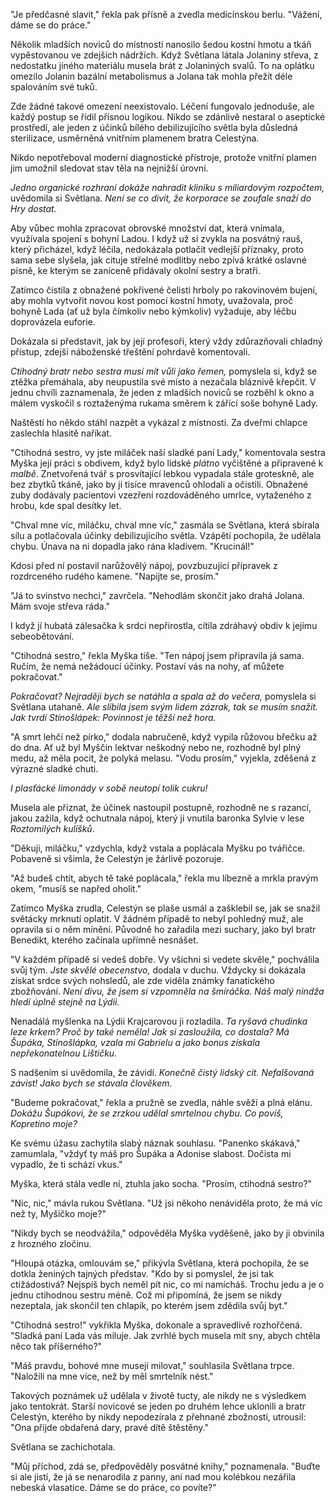 "Je předčasné slavit," řekla pak přísně a zvedla medicínskou berlu. "Vážení, dáme se do práce."

Několik mladších noviců do místnosti nanosilo šedou kostní hmotu a tkáň vypěstovanou ve zdejších nádržích. Když Světlana látala Jolaniny střeva, z nedostatku jiného materiálu musela brát z Jolaniných svalů. To na oplátku omezilo Jolanin bazální metabolismus a Jolana tak mohla přežít déle spalováním své tuků.

Zde žádné takové omezení neexistovalo. Léčení fungovalo jednoduše, ale každý postup se řídil přísnou logikou. Nikdo se zdánlivě nestaral o aseptické prostředí, ale jeden z účinků bílého debilizujícího světla byla důsledná sterilizace, usměrněná vnitřním plamenem bratra Celestýna.

Nikdo nepotřeboval moderní diagnostické přístroje, protože vnitřní plamen jim umožnil sledovat stav těla na nejnižší úrovni.

*Jedno organické rozhraní dokáže nahradit kliniku s miliardovým rozpočtem,* uvědomila si Světlana. *Není se co divit, že korporace se zoufale snaží do Hry dostat.*

Aby vůbec mohla zpracovat obrovské množství dat, která vnímala, využívala spojení s bohyní Ladou. I když už si zvykla na posvátný rauš, který přicházel, když léčila, nedokázala potlačit vedlejší příznaky, proto sama sebe slyšela, jak cituje střelné modlitby nebo zpívá krátké oslavné písně, ke kterým se zaníceně přidávaly okolní sestry a bratři.

Zatímco čistila z obnažené pokřivené čelisti hrboly po rakovinovém bujení, aby mohla vytvořit novou kost pomocí kostní hmoty, uvažovala, proč bohyně Lada (ať už byla čímkoliv nebo kýmkoliv) vyžaduje, aby léčbu doprovázela euforie.

Dokázala si představit, jak by její profesoři, který vždy zdůrazňovali chladný přístup, zdejší náboženské třeštění pohrdavě komentovali.

*Ctihodný bratr nebo sestra musí mít vůli jako řemen,* pomyslela si, když se ztěžka přemáhala, aby neupustila své místo a nezačala bláznivě křepčit. V jednu chvíli zaznamenala, že jeden z mladších noviců se rozběhl k okno a málem vyskočil s roztaženýma rukama směrem k zářící soše bohyně Lady.

Naštěstí ho někdo stáhl nazpět a vykázal z místnosti. Za dveřmi chlapce zaslechla hlasitě naříkat.

"Ctihodná sestro, vy jste miláček naší sladké paní Lady," komentovala sestra Myška její práci s obdivem, když bylo lidské *plátno* vyčištěné a připravené k *malbě*. Znetvořená tvář s prosvítající lebkou vypadala stále groteskně, ale bez zbytků tkáně, jako by ji tisíce mravenců ohlodali a očistili. Obnažené zuby dodávaly pacientovi vzezření rozdováděného umrlce, vytaženého z hrobu, kde spal desítky let.

"Chval mne víc, miláčku, chval mne víc," zasmála se Světlana, která sbírala sílu a potlačovala účinky debilizujícího světla. Vzápětí pochopila, že udělala chybu. Únava na ni dopadla jako rána kladivem. "Krucinál!"

Kdosi před ní postavil narůžovělý nápoj, povzbuzující přípravek z rozdrceného rudého kamene. "Napijte se, prosím."

"Já to svinstvo nechci," zavrčela. "Nehodlám skončit jako drahá Jolana. Mám svoje střeva ráda."

I když jí hubatá zálesačka k srdci nepřirostla, cítila zdráhavý obdiv k jejímu sebeobětování.

"Ctihodná sestro," řekla Myška tiše. "Ten nápoj jsem připravila já sama. Ručím, že nemá nežádoucí účinky. Postaví vás na nohy, ať můžete pokračovat."

*Pokračovat? Nejraději bych se natáhla a spala až do večera,* pomyslela si Světlana utahaně. *Ale slíbila jsem svým lidem zázrak, tak se musím snažit. Jak tvrdí Stínošlápek: Povinnost je těžší než hora.*

"A smrt lehčí než pírko," dodala nabručeně, když vypila růžovou břečku až do dna. Ať už byl Myščin lektvar neškodný nebo ne, rozhodně byl plný medu, až měla pocit, že polyká melasu. "Vodu prosím," vyjekla, zděšená z výrazné sladké chuti.

*I plasťácké limonády v sobě neutopí tolik cukru!*

Musela ale přiznat, že účinek nastoupil postupně, rozhodně ne s razancí, jakou zažila, když ochutnala nápoj, který ji vnutila baronka Sylvie v lese *Roztomilých kulíšků*.

"Děkuji, miláčku," vzdychla, když vstala a poplácala Myšku po tvářičce. Pobaveně si všimla, že Celestýn je žárlivě pozoruje.

"Až budeš chtít, abych tě také poplácala," řekla mu líbezně a mrkla pravým okem, "musíš se napřed oholit."

Zatímco Myška zrudla, Celestýn se plaše usmál a zašklebil se, jak se snažil světácky mrknutí oplatit. V žádném případě to nebyl pohledný muž, ale opravila si o něm mínění. Původně ho zařadila mezi suchary, jako byl bratr Benedikt, kterého začínala upřímně nesnášet.

"V každém případě si vedeš dobře. Vy všichni si vedete skvěle," pochválila svůj tým. *Jste skvělé obecenstvo,* dodala v duchu. Vždycky si dokázala získat srdce svých nohsledů, ale zde viděla známky fanatického zbožňování. *Není divu, že jsem si vzpomněla na šmíráčka. Náš malý nindža hledí úplně stejně na Lýdii.*

Nenadálá myšlenka na Lýdii Krajcarovou ji rozladila. *Ta ryšavá chudinka leze krkem? Proč by také neměla! Jak si zasloužila, co dostala? Má Šupáka, Stínošlápka, vzala mi Gabrielu a jako bonus získala nepřekonatelnou Lištičku.*

S nadšením si uvědomila, že závidí. *Konečně čistý lidský cit. Nefalšovaná závist! Jako bych se stávala člověkem.*

"Budeme pokračovat," řekla a pružně se zvedla, náhle svěží a plná elánu. *Dokážu Šupákovi, že se zrzkou udělal smrtelnou chybu. Co povíš, Kopretino moje?*

Ke svému úžasu zachytila slabý náznak souhlasu. "Panenko skákavá," zamumlala, "vždyť ty máš pro Šupáka a Adonise slabost. Dočista mi vypadlo, že ti schází vkus."

Myška, která stála vedle ní, ztuhla jako socha. "Prosím, ctihodná sestro?"

"Nic, nic," mávla rukou Světlana. "Už jsi někoho nenáviděla proto, že má víc než ty, Myšičko moje?"

"Nikdy bych se neodvážila," odpověděla Myška vyděšeně, jako by ji obvinila z hrozného zločinu.

"Hloupá otázka, omlouvám se," přikývla Světlana, která pochopila, že se dotkla ženiných tajných představ. "Kdo by si pomyslel, že jsi tak ctižádostivá? Nejspíš bych neměl pít nic, co mi namícháš. Trochu jedu a je o jednu ctihodnou sestru méně. Což mi připomíná, že jsem se nikdy nezeptala, jak skončil ten chlapík, po kterém jsem zdědila svůj byt."

"Ctihodná sestro!" vykřikla Myška, dokonale a spravedlivě rozhořčená. "Sladká paní Lada vás miluje. Jak zvrhlé bych musela mít sny, abych chtěla něco tak příšerného?"

"Máš pravdu, bohové mne musejí milovat," souhlasila Světlana trpce. "Naložili na mne více, než by měl smrtelník nést."

Takových poznámek už udělala v životě tucty, ale nikdy ne s výsledkem jako tentokrát. Starší novicové se jeden po druhém lehce uklonili a bratr Celestýn, kterého by nikdy nepodezírala z přehnané zbožnosti, utrousil: "Ona přijde obdařená dary, pravé dítě štěstěny."

Světlana se zachichotala.

"Můj příchod, zdá se, předpověděly posvátné knihy," poznamenala. "Buďte si ale jistí, že já se nenarodila z panny, ani nad mou kolébkou nezářila nebeská vlasatice. Dáme se do práce, co povíte?"


